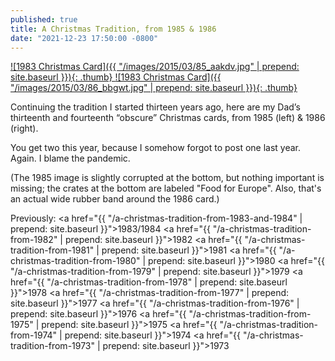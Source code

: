 ```yaml
---
published: true
title: A Christmas Tradition, from 1985 & 1986
date: "2021-12-23 17:50:00 -0800"
---
```


<a href="/images/2015/03/85_aakdv.jpg" target="_blank">
  ![1983 Christmas Card]({{ "/images/2015/03/85_aakdv.jpg" | prepend: site.baseurl }}){: .thumb}
</a>

<a href="/images/2015/03/86_bbgwt.jpg" target="_blank">
  ![1983 Christmas Card]({{ "/images/2015/03/86_bbgwt.jpg" | prepend: site.baseurl }}){: .thumb}
</a>

Continuing the tradition I started thirteen years ago, here are my Dad&rsquo;s thirteenth
and fourteenth
&ldquo;obscure&rdquo; Christmas cards, from 1985 (left) & 1986 (right).

You get two this year, because I somehow forgot to post one last year. Again. I blame the pandemic.

(The 1985 image is slightly corrupted at the bottom, but nothing important is missing; the crates
at the bottom are labeled "Food for Europe". Also, that's an actual wide rubber band around the
1986 card.)

Previously:
<a href="{{ "/a-christmas-tradition-from-1983-and-1984" | prepend: site.baseurl }}">1983/1984</a>
<a href="{{ "/a-christmas-tradition-from-1982" | prepend: site.baseurl }}">1982</a>
<a href="{{ "/a-christmas-tradition-from-1981" | prepend: site.baseurl }}">1981</a>
<a href="{{ "/a-christmas-tradition-from-1980" | prepend: site.baseurl }}">1980</a>
<a href="{{ "/a-christmas-tradition-from-1979" | prepend: site.baseurl }}">1979</a>
<a href="{{ "/a-christmas-tradition-from-1978" | prepend: site.baseurl }}">1978</a>
<a href="{{ "/a-christmas-tradition-from-1977" | prepend: site.baseurl }}">1977</a>
<a href="{{ "/a-christmas-tradition-from-1976" | prepend: site.baseurl }}">1976</a>
<a href="{{ "/a-christmas-tradition-from-1975" | prepend: site.baseurl }}">1975</a>
<a href="{{ "/a-christmas-tradition-from-1974" | prepend: site.baseurl }}">1974</a>
<a href="{{ "/a-christmas-tradition-from-1973" | prepend: site.baseurl }}">1973</a>
